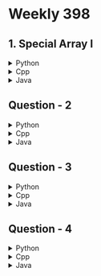 # Weekly 398

## 1. Special Array I

<details>
<summary>Python</summary>

```python
def is_array_special(nums):
  """
  Checks if an array is special (alternating even-odd elements).

  Args:
      nums: A list of integers.

  Returns:
      True if the array is special, False otherwise.
  """

  # Iterate through the array from the second element (index 1)
  for i in range(1, len(nums)):
    # Check if consecutive elements have the same parity (even or odd)
    if nums[i] % 2 == nums[i - 1] % 2:
      return False

  # If no violation found, the array is special
  return True
```

</details>

<details>
<summary>Cpp</summary>

```cpp
class Solution {
public:
    bool isArraySpecial(vector<int>& nums) {
        for (int i = 1; i < nums.size(); i++) {
            if (nums[i] % 2 == nums[i - 1] % 2)
                return false;
        }
        return true;
    }
};
```

</details>

<details>
<summary>Java</summary>

```java
public class Solution {
    public static boolean isArraySpecial(int[] nums) {
        for (int i = 1; i < nums.length; i++) {
            // Check if consecutive elements have the same parity (even or odd)
            if (nums[i] % 2 == nums[i - 1] % 2) {
                return false;
            }
        }
        // If no violation found, the array is special
        return true;
    }
}
```

</details>

## Question - 2

<details>
<summary>Python</summary>

```python

```

</details>

<details>
<summary>Cpp</summary>

```cpp

```

</details>

<details>
<summary>Java</summary>

```java

```

</details>

## Question - 3

<details>
<summary>Python</summary>

```python

```

</details>

<details>
<summary>Cpp</summary>

```cpp

```

</details>

<details>
<summary>Java</summary>

```java

```

</details>

## Question - 4

<details>
<summary>Python</summary>

```python

```

</details>

<details>
<summary>Cpp</summary>

```cpp

```

</details>

<details>
<summary>Java</summary>

```java

```

</details>